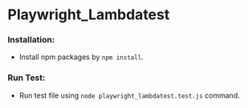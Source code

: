 # Playwright_Lambdatest

<h3> Installation: </h3>

- Install npm packages by `npm install`.

<h3> Run Test: </h3>

- Run test file using `node playwright_lambdatest.test.js` command.
